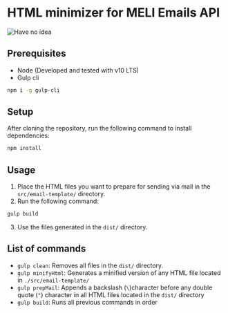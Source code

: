 # HTML minimizer for MELI Emails API

![Have no idea](https://repository-images.githubusercontent.com/115420511/83cf8980-a9c5-11eb-82b6-20e35092ec48)


## Prerequisites

* Node (Developed and tested with v10 LTS)
* Gulp cli

```bash
npm i -g gulp-cli
```

## Setup

After cloning the repository, run the following command to install dependencies:

```bash
npm install
```

## Usage

1. Place the HTML files you want to prepare for sending via mail in the `src/email-template/` directory.
2. Run the following command:

```bash
gulp build
```

3. Use the files generated in the `dist/` directory.

## List of commands

* `gulp clean`: Removes all files in the `dist/` directory.
* `gulp minifyHtml`: Generates a minified version of any HTML file located in `./src/email-template/`
* `gulp prepMail`: Appends a backslash (`\`)character before any double quote (`"`) character in all HTML files located in the `dist/` directory
* `gulp build`: Runs all previous commands in order
